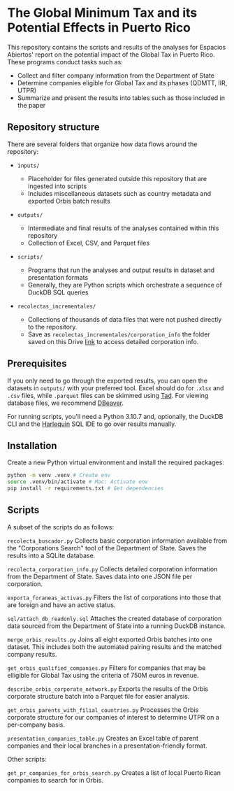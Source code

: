 # The Global Minimum Tax and its Potential Effects in Puerto Rico

This repository contains the scripts and results of the analyses for Espacios Abiertos' report on the potential impact of the Global Tax in Puerto Rico. These programs conduct tasks such as:
- Collect and filter company information from the Department of State
- Determine companies eligible for Global Tax and its phases (QDMTT, IIR, UTPR)
- Summarize and present the results into tables such as those included in the paper

## Repository structure

There are several folders that organize how data flows around the repository:
- `inputs/`
  - Placeholder for files generated outside this repository that are ingested into scripts
  - Includes miscellaneous datasets such as country metadata and exported Orbis batch results

- `outputs/`
  - Intermediate and final results of the analyses contained within this repository
  - Collection of Excel, CSV, and Parquet files

- `scripts/`
  - Programs that run the analyses and output results in dataset and presentation formats
  - Generally, they are Python scripts which orchestrate a sequence of DuckDB SQL queries

- `recolectas_incrementales/`
  - Collections of thousands of data files that were not pushed directly to the repository.
  - Save as `recolectas_incrementales/corporation_info` the folder saved on this Drive [link](https://drive.google.com/file/d/1M3ZaqqAQ1TNH1cKQ_vrJ1wRQswaxdKLr/view?usp=sharing) to access detailed corporation info.
## Prerequisites

If you only need to go through the exported results, you can open the datasets in `outputs/` with your preferred tool. Excel should do for `.xlsx` and `.csv` files, while `.parquet` files can be skimmed using [Tad](https://www.tadviewer.com/). For viewing database files, we recommend [DBeaver](https://dbeaver.io/).

For running scripts, you'll need a Python 3.10.7 and, optionally, the DuckDB CLI and the [Harlequin](https://harlequin.sh/) SQL IDE to go over results manually.

## Installation

Create a new Python virtual environment and install the required packages:

```bash
python -m venv .venv # Create env
source .venv/bin/activate # Mac: Activate env
pip install -r requirements.txt # Get dependencies
```

## Scripts

A subset of the scripts do as follows:

`recolecta_buscador.py`
Collects basic corporation information available from the "Corporations Search" tool of the Department of State. Saves the results into a SQLite database.

`recolecta_corporation_info.py`
Collects detailed corporation information from the Department of State. Saves data into one JSON file per corporation.

`exporta_foraneas_activas.py`
Filters the list of corporations into those that are foreign and have an active status.

`sql/attach_db_readonly.sql`
Attaches the created database of corporation data sourced from the Department of State into a running DuckDB instance.

`merge_orbis_results.py`
Joins all eight exported Orbis batches into one dataset. This includes both the automated pairing results and the matched company results.

`get_orbis_qualified_companies.py`
Filters for companies that may be elligible for Global Tax using the criteria of 750M euros in revenue.

`describe_orbis_corporate_network.py`
Exports the results of the Orbis corporate structure batch into a Parquet file for easier analysis.

`get_orbis_parents_with_filial_countries.py`
Processes the Orbis corporate structure for our companies of interest to determine UTPR on a per-company basis.

`presentation_companies_table.py`
Creates an Excel table of parent companies and their local branches in a presentation-friendly format.

Other scripts:

`get_pr_companies_for_orbis_search.py`
Creates a list of local Puerto Rican companies to search for in Orbis.